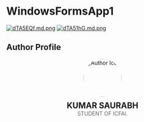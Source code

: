 # WindowsFormsApp1

<a href="https://freeimage.host/i/dTA5EQf"><img src="https://iili.io/dTA5EQf.md.png" alt="dTA5EQf.md.png" border="0"></a>
<a href="https://freeimage.host/i/dTA51hG"><img src="https://iili.io/dTA51hG.md.png" alt="dTA51hG.md.png" border="0"></a>


## Author Profile

<div align="center">
    <img src="https://cdn-icons-png.flaticon.com/128/7928/7928632.png" alt="Author Icon" style="border-radius: 50%; width: 100px; height: 100px; margin-bottom: 10px;">
    <h2 style="margin: 0;">KUMAR SAURABH</h2>
    <p style="margin: 0; color: #666;">STUDENT OF ICFAI.</p>
</div>
